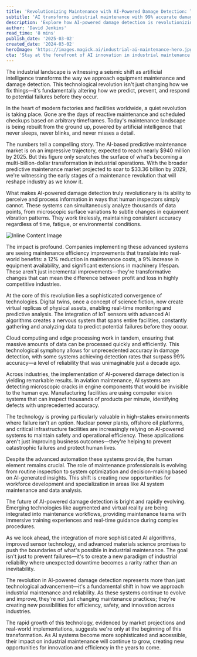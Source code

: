```yaml
---
title: 'Revolutionizing Maintenance with AI-Powered Damage Detection: The Future of Industrial Reliability'
subtitle: 'AI transforms industrial maintenance with 99% accurate damage prediction'
description: 'Explore how AI-powered damage detection is revolutionizing industrial maintenance with unprecedented accuracy, transforming predictive maintenance into a multi-billion-dollar industry by 2029.'
author: 'David Jenkins'
read_time: '8 mins'
publish_date: '2025-03-02'
created_date: '2024-03-02'
heroImage: 'https://images.magick.ai/industrial-ai-maintenance-hero.jpg'
cta: 'Stay at the forefront of AI innovation in industrial maintenance. Follow us on LinkedIn for the latest insights and developments in predictive maintenance technology.'
---
```


The industrial landscape is witnessing a seismic shift as artificial intelligence transforms the way we approach equipment maintenance and damage detection. This technological revolution isn't just changing how we fix things—it's fundamentally altering how we predict, prevent, and respond to potential failures before they occur.

In the heart of modern factories and facilities worldwide, a quiet revolution is taking place. Gone are the days of reactive maintenance and scheduled checkups based on arbitrary timeframes. Today's maintenance landscape is being rebuilt from the ground up, powered by artificial intelligence that never sleeps, never blinks, and never misses a detail.

The numbers tell a compelling story. The AI-based predictive maintenance market is on an impressive trajectory, expected to reach nearly $940 million by 2025. But this figure only scratches the surface of what's becoming a multi-billion-dollar transformation in industrial operations. With the broader predictive maintenance market projected to soar to $33.36 billion by 2029, we're witnessing the early stages of a maintenance revolution that will reshape industry as we know it.

What makes AI-powered damage detection truly revolutionary is its ability to perceive and process information in ways that human inspectors simply cannot. These systems can simultaneously analyze thousands of data points, from microscopic surface variations to subtle changes in equipment vibration patterns. They work tirelessly, maintaining consistent accuracy regardless of time, fatigue, or environmental conditions.

![Inline Content Image](https://i.magick.ai/NRDT/1568493181102_magick_img_inline.webp)

The impact is profound. Companies implementing these advanced systems are seeing maintenance efficiency improvements that translate into real-world benefits: a 12% reduction in maintenance costs, a 9% increase in equipment availability, and significant extensions in machinery lifespan. These aren't just incremental improvements—they're transformative changes that can mean the difference between profit and loss in highly competitive industries.

At the core of this revolution lies a sophisticated convergence of technologies. Digital twins, once a concept of science fiction, now create virtual replicas of physical assets, enabling real-time monitoring and predictive analysis. The integration of IoT sensors with advanced AI algorithms creates a nervous system that spans entire facilities, constantly gathering and analyzing data to predict potential failures before they occur.

Cloud computing and edge processing work in tandem, ensuring that massive amounts of data can be processed quickly and efficiently. This technological symphony allows for unprecedented accuracy in damage detection, with some systems achieving detection rates that surpass 99% accuracy—a level of reliability that was unimaginable just a decade ago.

Across industries, the implementation of AI-powered damage detection is yielding remarkable results. In aviation maintenance, AI systems are detecting microscopic cracks in engine components that would be invisible to the human eye. Manufacturing facilities are using computer vision systems that can inspect thousands of products per minute, identifying defects with unprecedented accuracy.

The technology is proving particularly valuable in high-stakes environments where failure isn't an option. Nuclear power plants, offshore oil platforms, and critical infrastructure facilities are increasingly relying on AI-powered systems to maintain safety and operational efficiency. These applications aren't just improving business outcomes—they're helping to prevent catastrophic failures and protect human lives.

Despite the advanced automation these systems provide, the human element remains crucial. The role of maintenance professionals is evolving from routine inspection to system optimization and decision-making based on AI-generated insights. This shift is creating new opportunities for workforce development and specialization in areas like AI system maintenance and data analysis.

The future of AI-powered damage detection is bright and rapidly evolving. Emerging technologies like augmented and virtual reality are being integrated into maintenance workflows, providing maintenance teams with immersive training experiences and real-time guidance during complex procedures.

As we look ahead, the integration of more sophisticated AI algorithms, improved sensor technology, and advanced materials science promises to push the boundaries of what's possible in industrial maintenance. The goal isn't just to prevent failures—it's to create a new paradigm of industrial reliability where unexpected downtime becomes a rarity rather than an inevitability.

The revolution in AI-powered damage detection represents more than just technological advancement—it's a fundamental shift in how we approach industrial maintenance and reliability. As these systems continue to evolve and improve, they're not just changing maintenance practices; they're creating new possibilities for efficiency, safety, and innovation across industries.

The rapid growth of this technology, evidenced by market projections and real-world implementations, suggests we're only at the beginning of this transformation. As AI systems become more sophisticated and accessible, their impact on industrial maintenance will continue to grow, creating new opportunities for innovation and efficiency in the years to come.